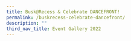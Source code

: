 ```yaml
---
title: Busk@Recess & Celebrate DANCEFRONT!
permalink: /buskrecess-celebrate-dancefront/
description: ""
third_nav_title: Event Gallery 2022
---
```

